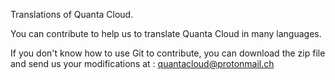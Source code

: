Translations of Quanta Cloud.

You can contribute to help us to translate Quanta Cloud in many languages.

If you don't know how to use Git to contribute, you can download the zip file and send us your modifications at : quantacloud@protonmail.ch
